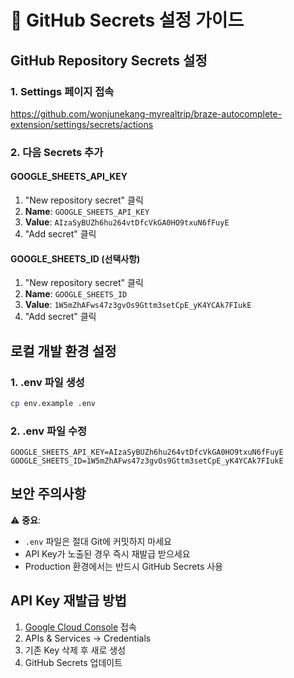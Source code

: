 # 🔐 GitHub Secrets 설정 가이드

## GitHub Repository Secrets 설정

### 1. Settings 페이지 접속
https://github.com/wonjunekang-myrealtrip/braze-autocomplete-extension/settings/secrets/actions

### 2. 다음 Secrets 추가

#### GOOGLE_SHEETS_API_KEY
1. "New repository secret" 클릭
2. **Name**: `GOOGLE_SHEETS_API_KEY`
3. **Value**: `AIzaSyBUZh6hu264vtDfcVkGA0HO9txuN6fFuyE`
4. "Add secret" 클릭

#### GOOGLE_SHEETS_ID (선택사항)
1. "New repository secret" 클릭
2. **Name**: `GOOGLE_SHEETS_ID`
3. **Value**: `1W5mZhAFws47z3gvOs9Gttm3setCpE_yK4YCAk7FIukE`
4. "Add secret" 클릭

## 로컬 개발 환경 설정

### 1. .env 파일 생성
```bash
cp env.example .env
```

### 2. .env 파일 수정
```
GOOGLE_SHEETS_API_KEY=AIzaSyBUZh6hu264vtDfcVkGA0HO9txuN6fFuyE
GOOGLE_SHEETS_ID=1W5mZhAFws47z3gvOs9Gttm3setCpE_yK4YCAk7FIukE
```

## 보안 주의사항

⚠️ **중요**: 
- `.env` 파일은 절대 Git에 커밋하지 마세요
- API Key가 노출된 경우 즉시 재발급 받으세요
- Production 환경에서는 반드시 GitHub Secrets 사용

## API Key 재발급 방법

1. [Google Cloud Console](https://console.cloud.google.com/) 접속
2. APIs & Services → Credentials
3. 기존 Key 삭제 후 새로 생성
4. GitHub Secrets 업데이트
